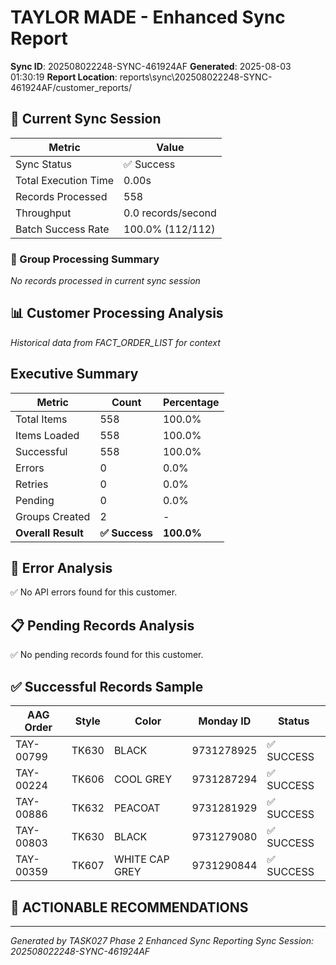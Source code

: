 # TAYLOR MADE - Enhanced Sync Report
**Sync ID**: 202508022248-SYNC-461924AF
**Generated**: 2025-08-03 01:30:19
**Report Location**: reports\sync\202508022248-SYNC-461924AF/customer_reports/

## 🚀 Current Sync Session

| Metric | Value |
|--------|-------|
| Sync Status | ✅ Success |
| Total Execution Time | 0.00s |
| Records Processed | 558 |
| Throughput | 0.0 records/second |
| Batch Success Rate | 100.0% (112/112) |

### 📂 Group Processing Summary

*No records processed in current sync session*

## 📊 Customer Processing Analysis
*Historical data from FACT_ORDER_LIST for context*

## Executive Summary

| Metric | Count | Percentage |
|--------|-------|------------|
| Total Items | 558 | 100.0% |
| Items Loaded | 558 | 100.0% |
| Successful | 558 | 100.0% |
| Errors | 0 | 0.0% |
| Retries | 0 | 0.0% |
| Pending | 0 | 0.0% |
| Groups Created | 2 | - |
| **Overall Result** | **✅ Success** | **100.0%** |

## 🚨 Error Analysis

✅ No API errors found for this customer.

## 📋 Pending Records Analysis

✅ No pending records found for this customer.

## ✅ Successful Records Sample

| AAG Order | Style | Color | Monday ID | Status |
|-----------|-------|--------|-----------|--------|
| TAY-00799 | TK630 | BLACK | 9731278925 | ✅ SUCCESS |
| TAY-00224 | TK606 | COOL GREY  | 9731287294 | ✅ SUCCESS |
| TAY-00886 | TK632 | PEACOAT | 9731281929 | ✅ SUCCESS |
| TAY-00803 | TK630 | BLACK | 9731279080 | ✅ SUCCESS |
| TAY-00359 | TK607 | WHITE CAP GREY | 9731290844 | ✅ SUCCESS |

## 🎯 ACTIONABLE RECOMMENDATIONS


---
*Generated by TASK027 Phase 2 Enhanced Sync Reporting*
*Sync Session: 202508022248-SYNC-461924AF*